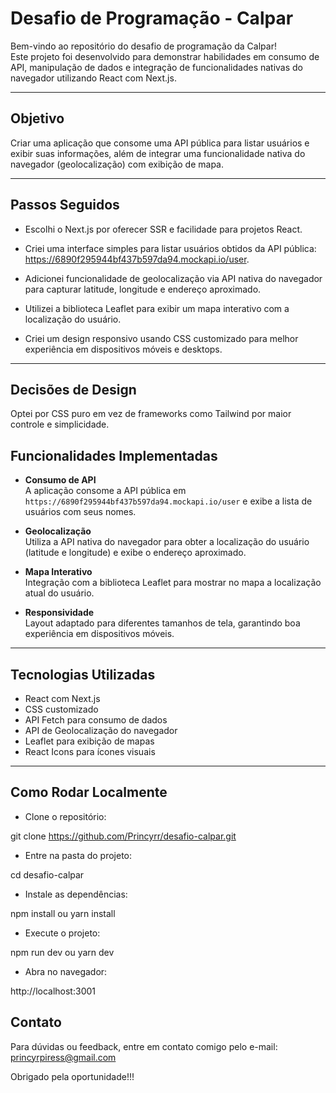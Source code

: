 # Desafio de Programação - Calpar

Bem-vindo ao repositório do desafio de programação da Calpar!  
Este projeto foi desenvolvido para demonstrar habilidades em consumo de API, manipulação de dados e integração de funcionalidades nativas do navegador utilizando React com Next.js.

---

## Objetivo

Criar uma aplicação que consome uma API pública para listar usuários e exibir suas informações, além de integrar uma funcionalidade nativa do navegador (geolocalização) com exibição de mapa.

---
## Passos Seguidos

- Escolhi o Next.js por oferecer SSR e facilidade para projetos React.

- Criei uma interface simples para listar usuários obtidos da API pública: https://6890f295944bf437b597da94.mockapi.io/user.

- Adicionei funcionalidade de geolocalização via API nativa do navegador para capturar latitude, longitude e endereço aproximado.

- Utilizei a biblioteca Leaflet para exibir um mapa interativo com a localização do usuário.

- Criei um design responsivo usando CSS customizado para melhor experiência em dispositivos móveis e desktops.

---
## Decisões de Design
Optei por CSS puro em vez de frameworks como Tailwind por maior controle e simplicidade.


## Funcionalidades Implementadas

- **Consumo de API**  
  A aplicação consome a API pública em `https://6890f295944bf437b597da94.mockapi.io/user` e exibe a lista de usuários com seus nomes.

- **Geolocalização**  
  Utiliza a API nativa do navegador para obter a localização do usuário (latitude e longitude) e exibe o endereço aproximado.

- **Mapa Interativo**  
  Integração com a biblioteca Leaflet para mostrar no mapa a localização atual do usuário.

- **Responsividade**  
  Layout adaptado para diferentes tamanhos de tela, garantindo boa experiência em dispositivos móveis.

---

## Tecnologias Utilizadas

- React com Next.js  
- CSS customizado  
- API Fetch para consumo de dados  
- API de Geolocalização do navegador  
- Leaflet para exibição de mapas  
- React Icons para ícones visuais  

---


## Como Rodar Localmente
* Clone o repositório:

git clone https://github.com/Princyrr/desafio-calpar.git

* Entre na pasta do projeto:

cd desafio-calpar

* Instale as dependências:

npm install
ou
yarn install

* Execute o projeto:

npm run dev
ou
yarn dev

* Abra no navegador:

http://localhost:3001


## Contato
Para dúvidas ou feedback, entre em contato comigo pelo e-mail: princyrpiress@gmail.com

Obrigado pela oportunidade!!!